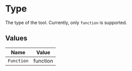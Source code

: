 # Type

The type of the tool. Currently, only `function` is supported.


## Values

| Name       | Value      |
| ---------- | ---------- |
| `Function` | function   |